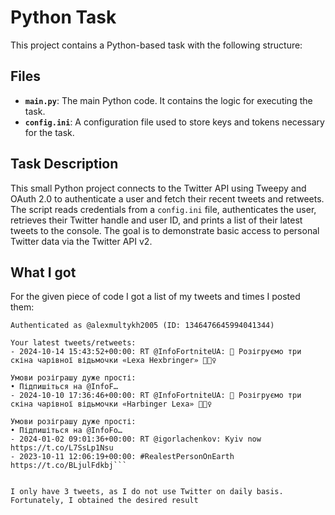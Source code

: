 # Python Task

This project contains a Python-based task with the following structure:

## Files

- **`main.py`**: The main Python code. It contains the logic for executing the task.
- **`config.ini`**: A configuration file used to store keys and tokens necessary for the task.

## Task Description

This small Python project connects to the Twitter API using Tweepy and OAuth 2.0 to authenticate a user and fetch their recent tweets and retweets. The script reads credentials from a `config.ini` file, authenticates the user, retrieves their Twitter handle and user ID, and prints a list of their latest tweets to the console. The goal is to demonstrate basic access to personal Twitter data via the Twitter API v2.


## What I got

For the given piece of code I got a list of my tweets and times I posted them:

```alexmultykh@MacBook-Air-Alex Desktop % python3 python_task/main.py
Authenticated as @alexmultykh2005 (ID: 1346476645994041344)

Your latest tweets/retweets:
- 2024-10-14 15:43:52+00:00: RT @InfoFortniteUA: 🎁 Розігруємо три скіна чарівної відьмочки «Lexa Hexbringer» 🧙🏻‍♀️

Умови розіграшу дуже прості:
• Підпишіться на @InfoF…
- 2024-10-10 17:36:46+00:00: RT @InfoFortniteUA: 🎁 Розігруємо три скіна чарівної відьмочки «Harbinger Lexa» 🧙🏻‍♀️

Умови розіграшу дуже прості:
• Підпишіться на @InfoFo…
- 2024-01-02 09:01:36+00:00: RT @igorlachenkov: Kyiv now https://t.co/L7SsLp1Nsu
- 2023-10-11 12:06:19+00:00: #RealestPersonOnEarth https://t.co/BLjulFdkbj```


I only have 3 tweets, as I do not use Twitter on daily basis. Fortunately, I obtained the desired result
